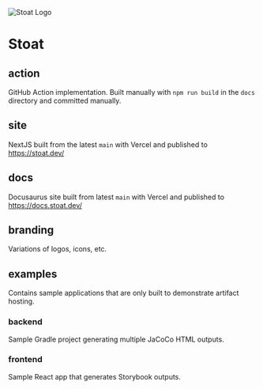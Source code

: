 ![Stoat Logo](branding/profile-round-64.png)
# Stoat

## action
GitHub Action implementation. Built manually with `npm run build` in the `docs` directory and committed manually.

## site
NextJS built from the latest `main` with Vercel and published to https://stoat.dev/

## docs
Docusaurus site built from latest `main` with Vercel and published to https://docs.stoat.dev/

## branding
Variations of logos, icons, etc.

## examples
Contains sample applications that are only built to demonstrate artifact hosting.

### backend

Sample Gradle project generating multiple JaCoCo HTML outputs.

### frontend

Sample React app that generates Storybook outputs.
